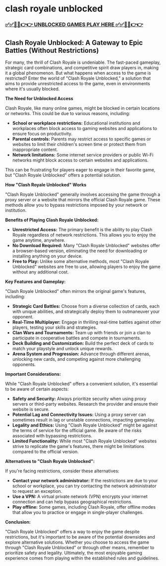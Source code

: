 # clash royale unblocked

### [✅✅🔴🔴👉👉 UNBLOCKED GAMES PLAY HERE ✅✅🔴🔴👉👉](https://topstoryindia.com)

## Clash Royale Unblocked: A Gateway to Epic Battles (Without Restrictions)

For many, the thrill of Clash Royale is undeniable. The fast-paced gameplay, strategic card combinations, and competitive spirit draw players in, making it a global phenomenon. But what happens when access to the game is restricted? Enter the world of "Clash Royale Unblocked," a solution that aims to provide unrestricted access to the game, even in environments where it's usually blocked. 

**The Need for Unblocked Access**

Clash Royale, like many online games, might be blocked in certain locations or networks. This could be due to various reasons, including:

* **School or workplace restrictions:** Educational institutions and workplaces often block access to gaming websites and applications to ensure focus on productivity.
* **Parental controls:** Parents may restrict access to specific games or websites to limit their children's screen time or protect them from inappropriate content.
* **Network limitations:** Some internet service providers or public Wi-Fi networks might block access to certain websites and applications.

This can be frustrating for players eager to engage in their favorite game, but "Clash Royale Unblocked" offers a potential solution.

**How "Clash Royale Unblocked" Works**

"Clash Royale Unblocked" generally involves accessing the game through a proxy server or a website that mirrors the official Clash Royale game. These methods allow you to bypass restrictions imposed by your network or institution. 

**Benefits of Playing Clash Royale Unblocked:**

* **Unrestricted Access:** The primary benefit is the ability to play Clash Royale regardless of network restrictions. This allows you to enjoy the game anytime, anywhere.
* **No Download Required:** Many "Clash Royale Unblocked" websites offer a browser-based version, eliminating the need for downloading or installing anything on your device. 
* **Free to Play:** Unlike some alternative methods, most "Clash Royale Unblocked" websites are free to use, allowing players to enjoy the game without any additional cost.

**Key Features and Gameplay:**

"Clash Royale Unblocked" often mirrors the original game's features, including:

* **Strategic Card Battles:** Choose from a diverse collection of cards, each with unique abilities, and strategically deploy them to outmaneuver your opponent.
* **Real-Time Multiplayer:** Engage in thrilling real-time battles against other players, testing your skills and strategies.
* **Clan Wars and Tournaments:** Team up with friends or join a clan to participate in cooperative battles and compete in tournaments.
* **Deck Building and Customization:** Build the perfect deck of cards to match your playstyle and unlock unique rewards.
* **Arena System and Progression:**  Advance through different arenas, unlocking new cards, and competing against more challenging opponents.

**Important Considerations:**

While "Clash Royale Unblocked" offers a convenient solution, it's essential to be aware of certain aspects:

* **Safety and Security:** Always prioritize security when using proxy servers or third-party websites. Research the provider and ensure their website is secure. 
* **Potential Lag and Connectivity Issues:**  Using a proxy server can sometimes result in lag or unstable connections, impacting gameplay.
* **Legality and Ethics:**  Using "Clash Royale Unblocked" might be against the terms of service for the official game. Be aware of the risks associated with bypassing restrictions. 
* **Limited Functionality:**  While most "Clash Royale Unblocked" websites strive to replicate the game's features, there might be limitations compared to the official version.

**Alternatives to "Clash Royale Unblocked":**

If you're facing restrictions, consider these alternatives:

* **Contact your network administrator:**  If the restrictions are due to your school or workplace, you can try contacting the network administrator to request an exception.
* **Use a VPN:**  A virtual private network (VPN) encrypts your internet connection and can help bypass geographical restrictions.
* **Play offline:**  Some games, including Clash Royale, offer offline modes that allow you to practice or engage in single-player challenges.

**Conclusion:**

"Clash Royale Unblocked" offers a way to enjoy the game despite restrictions, but it's important to be aware of the potential downsides and explore alternative solutions. Whether you choose to access the game through "Clash Royale Unblocked" or through other means, remember to prioritize safety and legality. Ultimately, the most enjoyable gaming experience comes from playing within the established rules and guidelines. 
